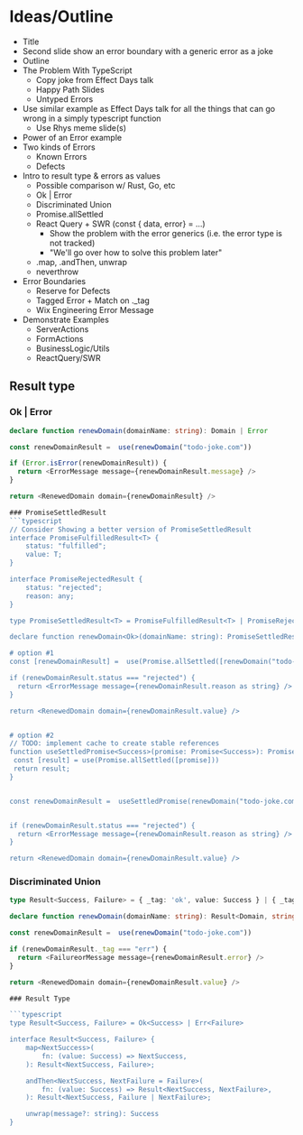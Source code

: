 
# Ideas/Outline

- Title
- Second slide show an error boundary with a generic error as a joke 
- Outline
- The Problem With TypeScript
   - Copy joke from Effect Days talk
   - Happy Path Slides
   - Untyped Errors
- Use similar example as Effect Days talk for all the things that can go wrong in a simply typescript function
   - Use Rhys meme slide(s)
- Power of an Error example
- Two kinds of Errors
  - Known Errors
  - Defects
- Intro to result type & errors as values
   - Possible comparison w/ Rust, Go, etc
   - Ok | Error
   - Discriminated Union
   - Promise.allSettled
   - React Query + SWR (const { data, error} = ...)
     - Show the problem with the error generics (i.e. the error type is not tracked)
     - "We'll go over how to solve this problem later"
   - .map, .andThen, unwrap
   - neverthrow
- Error Boundaries
   - Reserve for Defects
   - Tagged Error + Match on ._tag
   - Wix Engineering Error Message
- Demonstrate Examples
   - ServerActions
   - FormActions
   - BusinessLogic/Utils
   - ReactQuery/SWR

## Result type
### Ok | Error
```typescript
declare function renewDomain(domainName: string): Domain | Error

const renewDomainResult =  use(renewDomain("todo-joke.com"))

if (Error.isError(renewDomainResult)) {
  return <ErrorMessage message={renewDomainResult.message} />
}

return <RenewedDomain domain={renewDomainResult} />
```

```typescript
### PromiseSettledResult
```typescript
// Consider Showing a better version of PromiseSettledResult
interface PromiseFulfilledResult<T> {
    status: "fulfilled";
    value: T;
}

interface PromiseRejectedResult {
    status: "rejected";
    reason: any;
}

type PromiseSettledResult<T> = PromiseFulfilledResult<T> | PromiseRejectedResult;

declare function renewDomain<Ok>(domainName: string): PromiseSettledResult<Ok>

# option #1
const [renewDomainResult] =  use(Promise.allSettled([renewDomain("todo-joke.com")]))

if (renewDomainResult.status === "rejected") {
  return <ErrorMessage message={renewDomainResult.reason as string} /> 😱 
}

return <RenewedDomain domain={renewDomainResult.value} />


# option #2
// TODO: implement cache to create stable references
function useSettledPromise<Success>(promise: Promise<Success>): PromiseSettledResult<Success> {
 const [result] = use(Promise.allSettled([promise]))
 return result;
}


const renewDomainResult =  useSettledPromise(renewDomain("todo-joke.com"))


if (renewDomainResult.status === "rejected") {
  return <ErrorMessage message={renewDomainResult.reason as string} /> 😱 
}

return <RenewedDomain domain={renewDomainResult.value} />
```

### Discriminated Union
```typescript
type Result<Success, Failure> = { _tag: 'ok', value: Success } | { _tag: 'err', error: Failure} 

declare function renewDomain(domainName: string): Result<Domain, string>

const renewDomainResult =  use(renewDomain("todo-joke.com"))

if (renewDomainResult._tag === "err") {
  return <FailureorMessage message={renewDomainResult.error} />
}

return <RenewedDomain domain={renewDomainResult.value} />

### Result Type

```typescript
type Result<Success, Failure> = Ok<Success> | Err<Failure>

interface Result<Success, Failure> {
	map<NextSuccess>(
		fn: (value: Success) => NextSuccess,
	): Result<NextSuccess, Failure>;

	andThen<NextSuccess, NextFailure = Failure>(
		fn: (value: Success) => Result<NextSuccess, NextFailure>,
	): Result<NextSuccess, Failure | NextFailure>;

    unwrap(message?: string): Success
}
```
